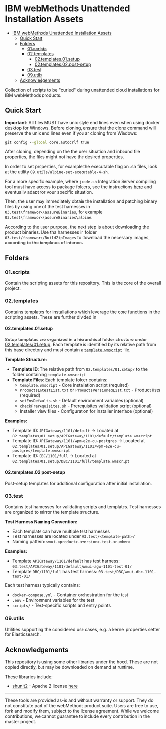 # IBM webMethods Unattended Installation Assets

- [IBM webMethods Unattended Installation Assets](#ibm-webmethods-unattended-installation-assets)
  - [Quick Start](#quick-start)
  - [Folders](#folders)
    - [01.scripts](#01scripts)
    - [02.templates](#02templates)
      - [02.templates.01.setup](#02templates01setup)
      - [02.templates.02.post-setup](#02templates02post-setup)
    - [03.test](#03test)
    - [09.utils](#09utils)
  - [Acknowledgements](#acknowledgements)

Collection of scripts to be "curled" during unattended cloud installations for IBM webMethods products.

## Quick Start

**Important**: All files MUST have unix style end lines even when using docker desktop for Windows. Before cloning, ensure that the clone command will preserve the unix end lines even if you ar cloning from Windows:

```bat
git config --global core.autocrlf true
```

After cloning, depending on the the user situation and inbound file properties, the files might not have the desired properties.

In order to set properties, for example the executable flag on .sh files, look at the utility `09.utils/alpine-set-executable-4-sh`.

For a more specific example, where `jcode.sh` Integration Server compiling tool must have access to package folders, see the instructions [here](https://github.com/ibm-webmethods-continuous-delivery/5s-pub-sub-with-mon-01/blob/main/02.build/README.md#procedures) and eventually adapt for your specific situation.

Then, the user may immediately obtain the installation and patching binary files by using one of the test harnesses in `03.test\framework\assureBinaries`, for example  `03.test\framework\assureBinaries\alpine`.

According to the user purpose, the next step is about downloading the product binaries. Use tha harnesses in folder `03.test/framework/BuildZipImages` to download the necessary images, according to the templates of interest. 

## Folders

### 01.scripts

Contain the scripting assets for this repository. This is the core of the overall project.

### 02.templates

Contains templates for installations which leverage the core functions in the scripting assets. These are further divided in

#### 02.templates.01.setup

Setup templates are organized in a hierarchical folder structure under [02.templates/01.setup](02.templates/01.setup). Each template is identified by its relative path from this base directory and must contain a [`template.wmscript`](02.templates/01.setup/APIGateway/1101/wpm-e2e-cu-postgres/template.wmscript) file.

**Template Structure:**
- **Template ID**: The relative path from `02.templates/01.setup/` to the folder containing `template.wmscript`
- **Template Files**: Each template folder contains:
  - `template.wmscript` - Core installation script (required)
  - `ProductsLatestList.txt` or `ProductsVersionedList.txt` - Product lists (required)
  - `setEnvDefaults.sh` - Default environment variables (optional)
  - `checkPrerequisites.sh` - Prerequisites validation script (optional)
  - Installer view files - Configuration for installer interface (optional)

**Examples:**
- Template ID: `APIGateway/1101/default` → Located at `02.templates/01.setup/APIGateway/1101/default/template.wmscript`
- Template ID: `APIGateway/1101/wpm-e2e-cu-postgres` → Located at `02.templates/01.setup/APIGateway/1101/wpm-e2e-cu-postgres/template.wmscript`
- Template ID: `DBC/1101/full` → Located at `02.templates/01.setup/DBC/1101/full/template.wmscript`

#### 02.templates.02.post-setup

Post-setup templates for additional configuration after initial installation.

### 03.test

Contains test harnesses for validating scripts and templates. Test harnesses are organized to mirror the template structure.

**Test Harness Naming Convention:**
- Each template can have multiple test harnesses
- Test harnesses are located under `03.test/<template-path>/`
- Naming pattern: `wmui-<product>-<version>-test-<number>`

**Examples:**
- Template `APIGateway/1101/default` has test harness: `03.test/APIGateway/1101/default/wmui-agw-1101-test-01/`
- Template `DBC/1101/full` has test harness: `03.test/DBC/wmui-dbc-1101-test-01/`

Each test harness typically contains:
- `docker-compose.yml` - Container orchestration for the test
- `.env` - Environment variables for the test
- `scripts/` - Test-specific scripts and entry points

### 09.utils

Utilities supporting the considered use cases, e.g. a kernel properties setter for Elasticsearch.

## Acknowledgements

This repository is using some other libraries under the hood. These are not copied directly, but may be downloaded on demand at runtime.

These libraries include:

- [shunit2](https://github.com/kward/shunit2) - Apache 2 license [here](https://github.com/kward/shunit2/blob/master/LICENSE)

------------------------------

These tools are provided as-is and without warranty or support. They do not constitute part of the webMethods product suite. Users are free to use, fork and modify them, subject to the license agreement. While we welcome contributions, we cannot guarantee to include every contribution in the master project.

